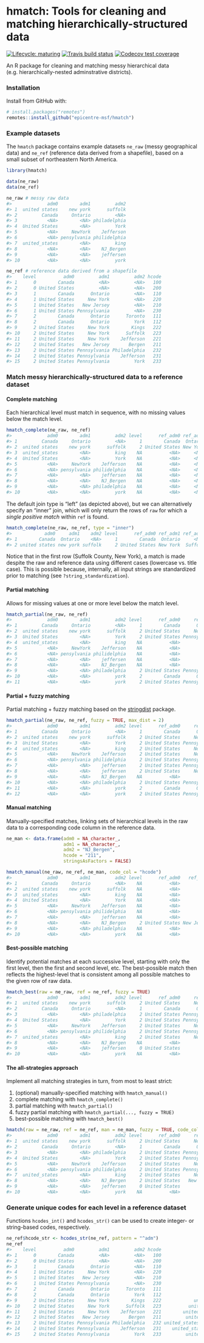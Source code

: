 
<!-- README.md is generated from README.Rmd. Please edit that file -->

# hmatch: Tools for cleaning and matching hierarchically-structured data

<!-- badges: start -->

[![Lifecycle:
maturing](https://img.shields.io/badge/lifecycle-maturing-blue.svg)](https://www.tidyverse.org/lifecycle/#maturing)
[![Travis build
status](https://travis-ci.org/epicentre-msf/hmatch.svg?branch=master)](https://travis-ci.org/epicentre-msf/hmatch)
[![Codecov test
coverage](https://codecov.io/gh/epicentre-msf/hmatch/branch/master/graph/badge.svg)](https://codecov.io/gh/epicentre-msf/hmatch?branch=master)
<!-- badges: end -->

An R package for cleaning and matching messy hierarchical data
(e.g. hierarchically-nested adminstrative districts).

### Installation

Install from GitHub with:

``` r
# install.packages("remotes")
remotes::install_github("epicentre-msf/hmatch")
```

### Example datasets

The `hmatch` package contains example datasets `ne_raw` (messy
geographical data) and `ne_ref` (reference data derived from a
shapefile), based on a small subset of northeastern North America.

``` r
library(hmatch)

data(ne_raw)
data(ne_ref)

ne_raw # messy raw data
#>             adm0        adm1         adm2
#> 1  united states    new york      suffolk
#> 2         Canada     Ontario         <NA>
#> 3           <NA>        <NA> philadelphia
#> 4  United States        <NA>         York
#> 5           <NA>     NewYork    Jefferson
#> 6           <NA> pensylvania philidelphia
#> 7  united_states        <NA>         king
#> 8           <NA>        <NA>    NJ_Bergen
#> 9           <NA>        <NA>    jeffersen
#> 10          <NA>        <NA>         york

ne_ref # reference data derived from a shapefile
#>    level          adm0         adm1         adm2 hcode
#> 1      0        Canada         <NA>         <NA>   100
#> 2      0 United States         <NA>         <NA>   200
#> 3      1        Canada      Ontario         <NA>   110
#> 4      1 United States     New York         <NA>   220
#> 5      1 United States   New Jersey         <NA>   210
#> 6      1 United States Pennsylvania         <NA>   230
#> 7      2        Canada      Ontario      Toronto   111
#> 8      2        Canada      Ontario         York   112
#> 9      2 United States     New York        Kings   222
#> 10     2 United States     New York      Suffolk   223
#> 11     2 United States     New York    Jefferson   221
#> 12     2 United States   New Jersey       Bergen   211
#> 13     2 United States Pennsylvania Philadelphia   232
#> 14     2 United States Pennsylvania    Jefferson   231
#> 15     2 United States Pennsylvania         York   233
```

### Match messy hierarchically-structured data to a reference dataset

#### Complete matching

Each hierarchical level must match in sequence, with no missing values
below the match level.

``` r
hmatch_complete(ne_raw, ne_ref)
#>             adm0        adm1         adm2 level      ref_adm0 ref_adm1 ref_adm2 hcode
#> 1         Canada     Ontario         <NA>     1        Canada  Ontario     <NA>   110
#> 2  united states    new york      suffolk     2 United States New York  Suffolk   223
#> 3  united_states        <NA>         king    NA          <NA>     <NA>     <NA>  <NA>
#> 4  United States        <NA>         York    NA          <NA>     <NA>     <NA>  <NA>
#> 5           <NA>     NewYork    Jefferson    NA          <NA>     <NA>     <NA>  <NA>
#> 6           <NA> pensylvania philidelphia    NA          <NA>     <NA>     <NA>  <NA>
#> 7           <NA>        <NA>    jeffersen    NA          <NA>     <NA>     <NA>  <NA>
#> 8           <NA>        <NA>    NJ_Bergen    NA          <NA>     <NA>     <NA>  <NA>
#> 9           <NA>        <NA> philadelphia    NA          <NA>     <NA>     <NA>  <NA>
#> 10          <NA>        <NA>         york    NA          <NA>     <NA>     <NA>  <NA>
```

The default join type is “left” (as depicted above), but we can
alternatively specify an “inner” join, which will only return the rows
of `raw` for which a *single positive match* within `ref` is found.

``` r
hmatch_complete(ne_raw, ne_ref, type = "inner")
#>            adm0     adm1    adm2 level      ref_adm0 ref_adm1 ref_adm2 hcode
#> 1        Canada  Ontario    <NA>     1        Canada  Ontario     <NA>   110
#> 2 united states new york suffolk     2 United States New York  Suffolk   223
```

Notice that in the first row (Suffolk County, New York), a match is made
despite the raw and reference data using different cases (lowercase
vs. title case). This is possible because, internally, all input
strings are standardized prior to matching (see
`?string_standardization`).

#### Partial matching

Allows for missing values at one or more level below the match level.

``` r
hmatch_partial(ne_raw, ne_ref)
#>             adm0        adm1         adm2 level      ref_adm0     ref_adm1     ref_adm2 hcode
#> 1         Canada     Ontario         <NA>     1        Canada      Ontario         <NA>   110
#> 2  united states    new york      suffolk     2 United States     New York      Suffolk   223
#> 3  United States        <NA>         York     2 United States Pennsylvania         York   233
#> 4  united_states        <NA>         king    NA          <NA>         <NA>         <NA>  <NA>
#> 5           <NA>     NewYork    Jefferson    NA          <NA>         <NA>         <NA>  <NA>
#> 6           <NA> pensylvania philidelphia    NA          <NA>         <NA>         <NA>  <NA>
#> 7           <NA>        <NA>    jeffersen    NA          <NA>         <NA>         <NA>  <NA>
#> 8           <NA>        <NA>    NJ_Bergen    NA          <NA>         <NA>         <NA>  <NA>
#> 9           <NA>        <NA> philadelphia     2 United States Pennsylvania Philadelphia   232
#> 10          <NA>        <NA>         york     2        Canada      Ontario         York   112
#> 11          <NA>        <NA>         york     2 United States Pennsylvania         York   233
```

#### Partial + fuzzy matching

Partial matching + fuzzy matching based on the
[stringdist](https://github.com/markvanderloo/stringdist) package.

``` r
hmatch_partial(ne_raw, ne_ref, fuzzy = TRUE, max_dist = 2)
#>             adm0        adm1         adm2 level      ref_adm0     ref_adm1     ref_adm2 hcode
#> 1         Canada     Ontario         <NA>     1        Canada      Ontario         <NA>   110
#> 2  united states    new york      suffolk     2 United States     New York      Suffolk   223
#> 3  United States        <NA>         York     2 United States Pennsylvania         York   233
#> 4  united_states        <NA>         king     2 United States     New York        Kings   222
#> 5           <NA>     NewYork    Jefferson     2 United States     New York    Jefferson   221
#> 6           <NA> pensylvania philidelphia     2 United States Pennsylvania Philadelphia   232
#> 7           <NA>        <NA>    jeffersen     2 United States Pennsylvania    Jefferson   231
#> 8           <NA>        <NA>    jeffersen     2 United States     New York    Jefferson   221
#> 9           <NA>        <NA>    NJ_Bergen    NA          <NA>         <NA>         <NA>  <NA>
#> 10          <NA>        <NA> philadelphia     2 United States Pennsylvania Philadelphia   232
#> 11          <NA>        <NA>         york     2        Canada      Ontario         York   112
#> 12          <NA>        <NA>         york     2 United States Pennsylvania         York   233
```

#### Manual matching

Manually-specified matches, linking sets of hierarchical levels in the
raw data to a corresponding code column in the reference data.

``` r
ne_man <- data.frame(adm0 = NA_character_,
                     adm1 = NA_character_,
                     adm2 = "NJ_Bergen",
                     hcode = "211",
                     stringsAsFactors = FALSE)

hmatch_manual(ne_raw, ne_ref, ne_man, code_col = "hcode")
#>             adm0        adm1         adm2 level      ref_adm0   ref_adm1 ref_adm2 hcode
#> 1         Canada     Ontario         <NA>    NA          <NA>       <NA>     <NA>  <NA>
#> 2  united states    new york      suffolk    NA          <NA>       <NA>     <NA>  <NA>
#> 3  united_states        <NA>         king    NA          <NA>       <NA>     <NA>  <NA>
#> 4  United States        <NA>         York    NA          <NA>       <NA>     <NA>  <NA>
#> 5           <NA>     NewYork    Jefferson    NA          <NA>       <NA>     <NA>  <NA>
#> 6           <NA> pensylvania philidelphia    NA          <NA>       <NA>     <NA>  <NA>
#> 7           <NA>        <NA>    jeffersen    NA          <NA>       <NA>     <NA>  <NA>
#> 8           <NA>        <NA>    NJ_Bergen     2 United States New Jersey   Bergen   211
#> 9           <NA>        <NA> philadelphia    NA          <NA>       <NA>     <NA>  <NA>
#> 10          <NA>        <NA>         york    NA          <NA>       <NA>     <NA>  <NA>
```

#### Best-possible matching

Identify potential matches at each successive level, starting with only
the first level, then the first and second level, etc. The best-possible
match then reflects the highest-level that is consistent among all
possible matches to the given row of raw data.

``` r
hmatch_best(raw = ne_raw, ref = ne_ref, fuzzy = TRUE)
#>             adm0        adm1         adm2 level      ref_adm0     ref_adm1     ref_adm2 hcode  match_type
#> 1  united states    new york      suffolk     2 United States     New York      Suffolk   223 best_single
#> 2         Canada     Ontario         <NA>     1        Canada      Ontario         <NA>   110 best_single
#> 3           <NA>        <NA> philadelphia     2 United States Pennsylvania Philadelphia   232 best_single
#> 4  United States        <NA>         York     2 United States Pennsylvania         York   233 best_single
#> 5           <NA>     NewYork    Jefferson     2 United States     New York    Jefferson   221 best_single
#> 6           <NA> pensylvania philidelphia     2 United States Pennsylvania Philadelphia   232 best_single
#> 7  united_states        <NA>         king     2 United States     New York        Kings   222 best_single
#> 8           <NA>        <NA>    NJ_Bergen    NA          <NA>         <NA>         <NA>  <NA>        <NA>
#> 9           <NA>        <NA>    jeffersen     0 United States         <NA>         <NA>   200  best_multi
#> 10          <NA>        <NA>         york    NA          <NA>         <NA>         <NA>  <NA>        <NA>
```

#### The all-strategies approach

Implement all matching strategies in turn, from most to least strict:

1.  (optional) manually-specified matching with `hmatch_manual()`
2.  complete matching with `hmatch_complete()`
3.  partial matching with `hmatch_partial()`
4.  fuzzy partial matching with `hmatch_partial(..., fuzzy = TRUE)`
5.  best-possible matching with
`hmatch_best()`

<!-- end list -->

``` r
hmatch(raw = ne_raw, ref = ne_ref, man = ne_man, fuzzy = TRUE, code_col = "hcode")
#>             adm0        adm1         adm2 level      ref_adm0     ref_adm1     ref_adm2 hcode match_type
#> 1  united states    new york      suffolk     2 United States     New York      Suffolk   223   complete
#> 2         Canada     Ontario         <NA>     1        Canada      Ontario         <NA>   110   complete
#> 3           <NA>        <NA> philadelphia     2 United States Pennsylvania Philadelphia   232    partial
#> 4  United States        <NA>         York     2 United States Pennsylvania         York   233    partial
#> 5           <NA>     NewYork    Jefferson     2 United States     New York    Jefferson   221      fuzzy
#> 6           <NA> pensylvania philidelphia     2 United States Pennsylvania Philadelphia   232      fuzzy
#> 7  united_states        <NA>         king     2 United States     New York        Kings   222      fuzzy
#> 8           <NA>        <NA>    NJ_Bergen     2 United States   New Jersey       Bergen   211     manual
#> 9           <NA>        <NA>    jeffersen     0 United States         <NA>         <NA>   200 best_multi
#> 10          <NA>        <NA>         york    NA          <NA>         <NA>         <NA>  <NA>       <NA>
```

### Generate unique codes for each level in a reference dataset

Functions `hcodes_int()` and `hcodes_str()` can be used to create
integer- or string-based codes, respectively.

``` r
ne_ref$hcode_str <- hcodes_str(ne_ref, pattern = "^adm")
ne_ref
#>    level          adm0         adm1         adm2 hcode                                 hcode_str
#> 1      0        Canada         <NA>         <NA>   100                                    canada
#> 2      0 United States         <NA>         <NA>   200                             united_states
#> 3      1        Canada      Ontario         <NA>   110                           canada__ontario
#> 4      1 United States     New York         <NA>   220                   united_states__new_york
#> 5      1 United States   New Jersey         <NA>   210                 united_states__new_jersey
#> 6      1 United States Pennsylvania         <NA>   230               united_states__pennsylvania
#> 7      2        Canada      Ontario      Toronto   111                  canada__ontario__toronto
#> 8      2        Canada      Ontario         York   112                     canada__ontario__york
#> 9      2 United States     New York        Kings   222            united_states__new_york__kings
#> 10     2 United States     New York      Suffolk   223          united_states__new_york__suffolk
#> 11     2 United States     New York    Jefferson   221        united_states__new_york__jefferson
#> 12     2 United States   New Jersey       Bergen   211         united_states__new_jersey__bergen
#> 13     2 United States Pennsylvania Philadelphia   232 united_states__pennsylvania__philadelphia
#> 14     2 United States Pennsylvania    Jefferson   231    united_states__pennsylvania__jefferson
#> 15     2 United States Pennsylvania         York   233         united_states__pennsylvania__york
```
